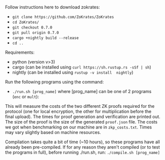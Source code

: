 Follow instructions here to download zokrates:
- `git clone https://github.com/ZoKrates/ZoKrates`
- `cd ZoKrates/`
- `git checkout 0.7.0`
- `git pull origin 0.7.0`
- `cargo +nightly build --release`
- `cd ..`

Requirements:
- python (version v>3)
- cargo (can be installed using `curl https://sh.rustup.rs -sSf | sh`)
- nightly (can be installed using `rustup -v install  nightly`)

Run the following programs using the command:
- `./run.sh [prog_name]`
where [prog_name] can be one of 2 programs (`enc` or `mult`):

This will measure the costs of the two different ZK proofs required for the protocol (one for local encryption, the other for multiplication before the final upload). The times for proof generation and verification are printed out. The size of the proof is the size of the generated `proof.json` file. The costs we got when benchmarking on our machine are in `zkp_costs.txt`. Times may vary slightly based on machine resources.


Compilation takes quite a bit of time (~10 hours), so these programs have all already been pre-compiled.
If for any reason they aren't compiled (or to test the programs in full), before running ./run.sh, run:
`./compile.sh [prog_name]`
